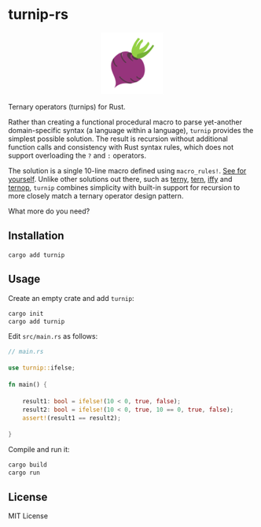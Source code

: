 # turnip-rs

<div align="center">
    <img src="./media/turnip.png" width="25%" height="auto" alt="turnip"</img> 
</div>

Ternary operators (turnips) for Rust.

Rather than creating a functional procedural macro to parse yet-another domain-specific syntax (a language within a language), `turnip` provides the simplest possible solution. The result is recursion without additional function calls and consistency with Rust syntax rules, which does not support overloading the `?` and `:` operators.

The solution is a single 10-line macro defined using `macro_rules!`. [See for yourself](./src/lib.rs). Unlike other solutions out there, such as [terny](https://github.com/KaitlynEthylia/terny), [tern](https://github.com/lmburns/tern), [iffy](https://github.com/zfzackfrost/iffy-rs) and [ternop](https://github.com/spacekookie/ternop.rs), `turnip` combines simplicity with built-in support for recursion to more closely match a ternary operator design pattern.

What more do you need?

## Installation

```shell
cargo add turnip
```

## Usage

Create an empty crate and add `turnip`:

```shell
cargo init
cargo add turnip
```

Edit `src/main.rs` as follows:

```rust
// main.rs

use turnip::ifelse;

fn main() {

    result1: bool = ifelse!(10 < 0, true, false);
    result2: bool = ifelse!(10 < 0, true, 10 == 0, true, false);
    assert!(result1 == result2);

}
```

Compile and run it:

```shell
cargo build
cargo run
```

## License

MIT License
